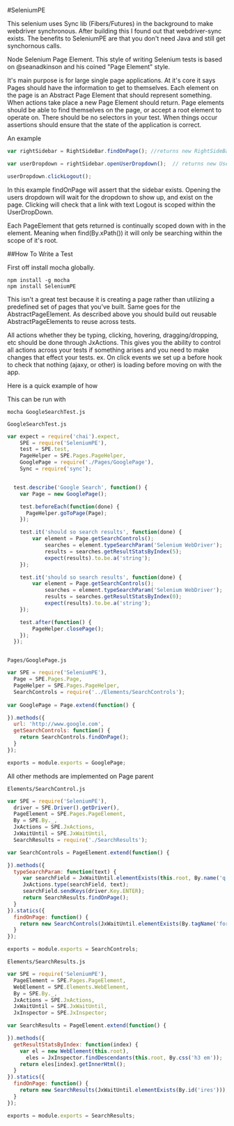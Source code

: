 #SeleniumPE

This selenium uses Sync lib (Fibers/Futures) in the background to make webdriver synchronous.
After building this I found out that webdriver-sync exists. The benefits to SeleniumPE are that you don't need Java and still get synchornous calls.

Node Selenium Page Element.
This style of writing Selenium tests is based on @seanadkinson and his coined "Page Element" style.

It's main purpose is for large single page applications.
At it's core it says Pages should have the information to get to themselves. 
Each element on the page is an Abstract Page Element that should represent something.
When actions take place a new Page Element should return.
Page elements should be able to find themselves on the page, or accept a root element to operate on.
There should be no selectors in your test.
When things occur assertions should ensure that the state of the application is correct.

An example

```javascript
var rightSidebar = RightSideBar.findOnPage(); //returns new RightSideBar();

var userDropdown = rightSidebar.openUserDropdown();  // returns new UserDropDown which extends DropDown

userDropdown.clickLogout();
````

In this example findOnPage will assert that the sidebar exists.
Opening the users dropdown will wait for the dropdown to show up, and exist on the page.
Clicking will check that a link with text Logout is scoped within the UserDropDown.

Each PageElement that gets returned is continually scoped down with in the element.
Meaning when find(By.xPath()) it will only be searching within the scope of it's root.

##How To Write a Test

First off install mocha globally.

```
npm install -g mocha
npm install SeleniumPE
```



This isn't a great test because it is creating a page rather than utilizing a predefined set of pages that you've built.
Same goes for the AbstractPageElement. As described above you should build out reusable AbstractPageElements to reuse across tests.

All actions whether they be typing, clicking, hovering, dragging/dropping, etc should be done through JxActions.
This gives you the ability to control all actions across your tests if something arises and you need to make changes that effect your tests.
ex. On click events we set up a before hook to check that nothing (ajaxy, or other) is loading before moving on with the app.


Here is a quick example of how 

This can be run with

```
mocha GoogleSearchTest.js
```

`GoogleSearchTest.js`
```javascript
var expect = require('chai').expect,
    SPE = require('SeleniumPE'),
    test = SPE.test,
    PageHelper = SPE.Pages.PageHelper,
    GooglePage = require('./Pages/GooglePage'),
    Sync = require('sync');


  test.describe('Google Search', function() {
    var Page = new GooglePage();

    test.beforeEach(function(done) {
      PageHelper.goToPage(Page);
    });

    test.it('should so search results', function(done) {
        var element = Page.getSearchControls();
            searches = element.typeSearchParam('Selenium WebDriver');
            results = searches.getResultStatsByIndex(5);
            expect(results).to.be.a('string');
    });

    test.it('should so search results', function(done) {
        var element = Page.getSearchControls();
            searches = element.typeSearchParam('Selenium WebDriver');
            results = searches.getResultStatsByIndex(0);
            expect(results).to.be.a('string');
    });

    test.after(function() { 
        PageHelper.closePage();
    });
  });



```


`Pages/GooglePage.js`
```javascript
var SPE = require('SeleniumPE'),
  Page = SPE.Pages.Page,
  PageHelper = SPE.Pages.PageHelper,
  SearchControls = require('../Elements/SearchControls');
  
var GooglePage = Page.extend(function() {

}).methods({
  url: 'http://www.google.com',
  getSearchControls: function() {
    return SearchControls.findOnPage();
  }
});

exports = module.exports = GooglePage;
```
All other methods are implemented on Page parent

`Elements/SearchControl.js`
```javascript
var SPE = require('SeleniumPE'),
  driver = SPE.Driver().getDriver(),
  PageElement = SPE.Pages.PageElement,
  By = SPE.By._,
  JxActions = SPE.JxActions,
  JxWaitUntil = SPE.JxWaitUntil,
  SearchResults = require('./SearchResults');

var SearchControls = PageElement.extend(function() {

}).methods({
  typeSearchParam: function(text) {
     var searchField = JxWaitUntil.elementExists(this.root, By.name('q'));
     JxActions.type(searchField, text);
     searchField.sendKeys(driver.Key.ENTER);
     return SearchResults.findOnPage();
  }
}).statics({
  findOnPage: function() {
    return new SearchControls(JxWaitUntil.elementExists(By.tagName('form')));
  }
});

exports = module.exports = SearchControls;
```

`Elements/SearchResults.js`
```javascript
var SPE = require('SeleniumPE'),
  PageElement = SPE.Pages.PageElement,
  WebElement = SPE.Elements.WebElement,
  By = SPE.By._,
  JxActions = SPE.JxActions,
  JxWaitUntil = SPE.JxWaitUntil,
  JxInspector = SPE.JxInspector;

var SearchResults = PageElement.extend(function() {

}).methods({
  getResultStatsByIndex: function(index) {
    var el = new WebElement(this.root),
      eles = JxInspector.findDescendants(this.root, By.css('h3 em'));
    return eles[index].getInnerHtml();
  }
}).statics({
  findOnPage: function() {
    return new SearchResults(JxWaitUntil.elementExists(By.id('ires')));
  }
});

exports = module.exports = SearchResults;
```